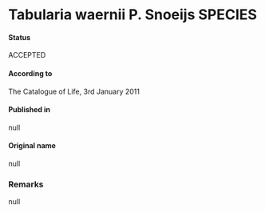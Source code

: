 Tabularia waernii P. Snoeijs SPECIES
=======

#### Status
ACCEPTED

#### According to
The Catalogue of Life, 3rd January 2011

#### Published in
null

#### Original name
null

### Remarks
null